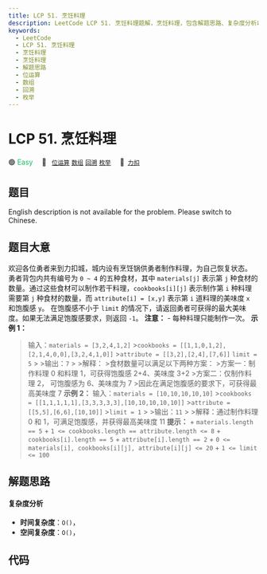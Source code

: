 ```yaml
---
title: LCP 51. 烹饪料理
description: LeetCode LCP 51. 烹饪料理题解，烹饪料理，包含解题思路、复杂度分析以及完整的 JavaScript 代码实现。
keywords:
  - LeetCode
  - LCP 51. 烹饪料理
  - 烹饪料理
  - 烹饪料理
  - 解题思路
  - 位运算
  - 数组
  - 回溯
  - 枚举
---
```


# LCP 51. 烹饪料理

🟢 <font color=#15bd66>Easy</font>&emsp; 🔖&ensp; [`位运算`](/tag/bit-manipulation.md) [`数组`](/tag/array.md) [`回溯`](/tag/backtracking.md) [`枚举`](/tag/enumeration.md)&emsp; 🔗&ensp;[`力扣`](https://leetcode.cn/problems/UEcfPD)

## 题目

English description is not available for the problem. Please switch to
Chinese.


## 题目大意

欢迎各位勇者来到力扣城，城内设有烹饪锅供勇者制作料理，为自己恢复状态。 勇者背包内共有编号为 `0 ~ 4` 的五种食材，其中 `materials[j]`
表示第 `j` 种食材的数量。通过这些食材可以制作若干料理，`cookbooks[i][j]` 表示制作第 `i` 种料理需要第 `j` 种食材的数量，而
`attribute[i] = [x,y]` 表示第 `i` 道料理的美味度 `x` 和饱腹感 `y`。 在饱腹感不小于 `limit`
的情况下，请返回勇者可获得的最大美味度。如果无法满足饱腹感要求，则返回 `-1`。 **注意：** \- 每种料理只能制作一次。 **示例 1：**
>输入：`materials = [3,2,4,1,2]` >`cookbooks =
[[1,1,0,1,2],[2,1,4,0,0],[3,2,4,1,0]]` >`attribute = [[3,2],[2,4],[7,6]]`
>`limit = 5` > >输出：`7` > >解释： >食材数量可以满足以下两种方案： >方案一：制作料理 0 和料理 1，可获得饱腹感
2+4、美味度 3+2 >方案二：仅制作料理 2， 可饱腹感为 6、美味度为 7 >因此在满足饱腹感的要求下，可获得最高美味度 7 **示例 2：**
>输入：`materials = [10,10,10,10,10]` >`cookbooks =
[[1,1,1,1,1],[3,3,3,3,3],[10,10,10,10,10]]` >`attribute =
[[5,5],[6,6],[10,10]]` >`limit = 1` > >输出：`11` > >解释：通过制作料理 0 和
1，可满足饱腹感，并获得最高美味度 11 **提示：** \+ `materials.length == 5` \+ `1 <=
cookbooks.length == attribute.length <= 8` \+ `cookbooks[i].length == 5` \+
`attribute[i].length == 2` \+ `0 <= materials[i], cookbooks[i][j],
attribute[i][j] <= 20` \+ `1 <= limit <= 100`


## 解题思路

#### 复杂度分析

- **时间复杂度**：`O()`，
- **空间复杂度**：`O()`，

## 代码

```javascript

```
